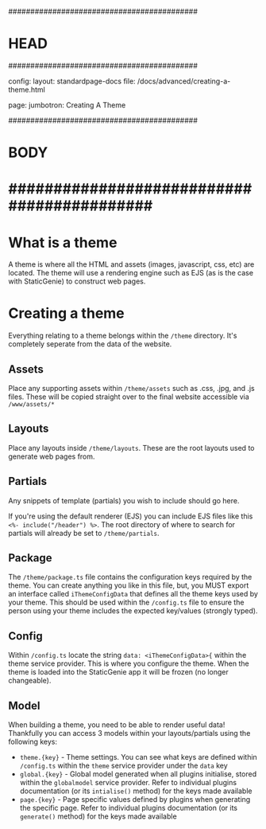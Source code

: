 ###########################################
# HEAD
###########################################

config: 
  layout: standardpage-docs
  file: /docs/advanced/creating-a-theme.html

page: 
  jumbotron: Creating A Theme

###########################################
# BODY
###########################################
=====

# What is a theme

A theme is where all the HTML and assets (images, javascript, css, etc) are located. The theme will use a rendering engine such as EJS (as is the case with StaticGenie) to construct web pages.

# Creating a theme

Everything relating to a theme belongs within the `/theme` directory. It's completely seperate from the data of the website.

## Assets

Place any supporting assets within `/theme/assets` such as .css, .jpg, and .js files. These will be copied straight over to the final website accessible via `/www/assets/*`

## Layouts

Place any layouts inside `/theme/layouts`. These are the root layouts used to generate web pages from.

## Partials

Any snippets of template (partials) you wish to include should go here. 

If you're using the default renderer (EJS) you can include EJS files like this `<%- include("/header") %>`. The root directory of where to search for partials will already be set to `/theme/partials`.

## Package

The `/theme/package.ts` file contains the configuration keys required by the theme. You can create anything you like in this file, but, you MUST export an interface called `iThemeConfigData` that defines all the theme keys used by your theme. This should be used within the `/config.ts` file to ensure the person using your theme includes the expected key/values (strongly typed).

## Config

Within `/config.ts` locate the string `data: <iThemeConfigData>{` within the theme service provider. This is where you configure the theme. When the theme is loaded into the StaticGenie app it will be frozen (no longer changeable).

## Model

When building a theme, you need to be able to render useful data! Thankfully you can access 3 models within your layouts/partials using the following keys:

- `theme.{key}` - Theme settings. You can see what keys are defined within `/config.ts` within the `theme` service provider under the `data` key
- `global.{key}` - Global model generated when all plugins initialise, stored within the `globalmodel` service provider. Refer to individual plugins documentation (or its `intialise()` method) for the keys made available
- `page.{key}` - Page specific values defined by plugins when generating the specific page. Refer to individual plugins documentation (or its `generate()` method) for the keys made available